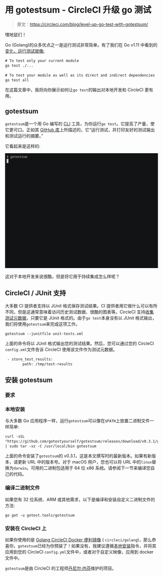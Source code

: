 # 用 gotestsum - CircleCI 升级 go 测试

> 原文：<https://circleci.com/blog/level-up-go-test-with-gotestsum/>

嘿地鼠们！

Go (Golang)的众多优点之一是运行测试非常简单。有了我们在 Go v1.11 中看到的[变化，运行测试就像:](https://circleci.com/blog/go-v1.11-modules-and-circleci/)

```
# To test only your current module
go test ./...

# To test your module as well as its direct and indirect dependencies
go test all 
```

在这篇文章中，我将向你展示如何让`go test`的输出对本地开发和 CircleCI 更有用。

## gotestsum

`gotestsum`是一个用 Go 编写的 [CLI](https://en.wikipedia.org/wiki/Command-line_interface) 工具，为你运行`go test`。它提高了产量，使它更可口。正如其 [GitHub 库](https://github.com/gotestyourself/gotestsum)上所描述的，它“运行测试，并打印友好的测试输出和测试运行的摘要。”

它看起来是这样的:

![](img/b84945c75a80883d3ceebf61ce88dd50.png)

这对于本地开发来说很酷，但是将它用于持续集成怎么样呢？

## CircleCI / JUnit 支持

大多数 CI 提供者支持以 JUnit 格式保存测试结果。CI 提供者用它做什么可以有所不同，但是这通常意味着访问历史测试数据、很酷的图表等。CircleCI 支持[收集测试元数据](https://circleci.com/docs/collect-test-data/)，只要它是 JUnit 格式的。由于`go test`本身没有以 JUnit 格式输出，我们将使用`gotestsum`来完成这项工作。

```
gotestsum --junitfile unit-tests.xml 
```

上面的命令将以 JUnit 格式输出您的测试结果。然后，您可以通过您的 CircleCI `config.xml`文件告诉 CircleCI 使用该文件作为测试元数据。

```
 - store_test_results:
        path: /tmp/test-results 
```

## 安装 gotestsum

### 要求

### 本地安装

与大多数 Go 应用程序一样，运行`gotestsum`可以像在`$PATH`上放置二进制文件一样简单:

```
curl -sSL "https://github.com/gotestyourself/gotestsum/releases/download/v0.3.1/gotestsum_0.3.1_linux_amd64.tar.gz" | sudo tar -xz -C /usr/local/bin gotestsum 
```

上面的命令安装了`gotestsum`的 v0.3.1，这是本文撰写时的最新版本。如果有新版本，请更新 URL 中的版本号。对于 macOS 用户，您也可以将 URL 中的`linux`替换为`darwin`。可用的二进制包适用于 64 位 x86 系统。请参阅下一节来编译您自己的代码。

### 编译二进制文件

如果您有 32 位系统、ARM 或其他需求，以下是编译和安装自定义二进制文件的方法:

```
go get -u gotest.tools/gotestsum 
```

### 安装在 CircleCI 上

如果你使用的是 [Golang CircleCI Docker 便利镜像](https://hub.docker.com/r/circleci/golang/) ( `circleci/golang`)，那么恭喜你，`gotestsum`已经为你预装了！如果没有，我建议遵循[本地安装](#installing-locally)指令，并将其应用到您的 CircleCI `config.yml`文件中，或者对于自定义映像，应用到 docker 文件中。

`gotestsum`是由 CircleCI 的工程师[丹尼尔·内芬](https://github.com/dnephin)维护的项目。